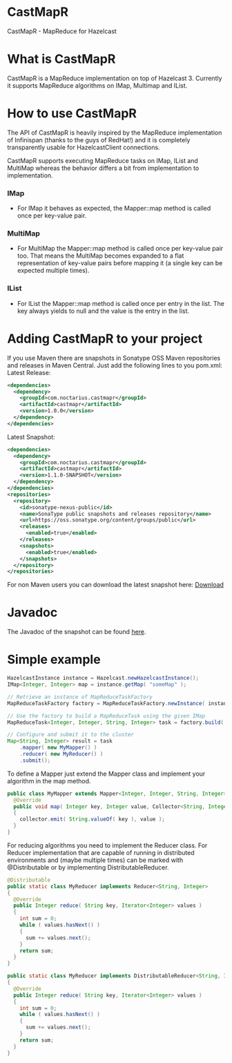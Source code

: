 CastMapR
========

CastMapR - MapReduce for Hazelcast

# What is CastMapR

CastMapR is a MapReduce implementation on top of Hazelcast 3. Currently it supports MapReduce algorithms on IMap, Multimap and IList.

# How to use CastMapR

The API of CastMapR is heavily inspired by the MapReduce implementation of Infinispan (thanks to the guys of RedHat!) and it is completely transparently usable for HazelcastClient connections.

CastMapR supports executing MapReduce tasks on IMap, IList and MultiMap whereas the behavior differs a bit from implementation to implementation.

### IMap ###
+ For IMap it behaves as expected, the Mapper::map method is called once per key-value pair.

### MultiMap ###
+ For MultiMap the Mapper::map method is called once per key-value pair too. That means the MultiMap becomes expanded to a flat representation of key-value pairs before mapping it (a single key can be expected multiple times).

### IList ###
+ For IList the Mapper::map method is called once per entry in the list. The key always yields to null and the value is the entry in the list. 

# Adding CastMapR to your project

If you use Maven there are snapshots in Sonatype OSS Maven repositories and releases in Maven Central. Just add the following lines to you pom.xml:
Latest Release:
```xml
<dependencies>
  <dependency>
    <groupId>com.noctarius.castmapr</groupId>
    <artifactId>castmapr</artifactId>
    <version>1.0.0</version>
  </dependency>
</dependencies>
```

Latest Snapshot:
```xml
<dependencies>
  <dependency>
    <groupId>com.noctarius.castmapr</groupId>
    <artifactId>castmapr</artifactId>
    <version>1.1.0-SNAPSHOT</version>
  </dependency>
</dependencies>
<repositories>
  <repository>
    <id>sonatype-nexus-public</id>
    <name>SonaType public snapshots and releases repository</name>
    <url>https://oss.sonatype.org/content/groups/public</url>
    <releases>
      <enabled>true</enabled>
    </releases>
    <snapshots>
      <enabled>true</enabled>
    </snapshots>
  </repository>
</repositories>
```

For non Maven users you can download the latest snapshot here:
[Download](https://oss.sonatype.org/content/repositories/snapshots/com/noctarius/castmapr/castmapr/0.0.1-SNAPSHOT/)

# Javadoc

The Javadoc of the snapshot can be found [here](https://noctarius.ci.cloudbees.com/job/CastMapR/javadoc/).

# Simple example

```java
HazelcastInstance instance = Hazelcast.newHazelcastInstance();
IMap<Integer, Integer> map = instance.getMap( "someMap" );

// Retrieve an instance of MapReduceTaskFactory
MapReduceTaskFactory factory = MapReduceTaskFactory.newInstance( instance );

// Use the factory to build a MapReduceTask using the given IMap
MapReduceTask<Integer, Integer, String, Integer> task = factory.build( map );

// Configure and submit it to the cluster
Map<String, Integer> result = task
	.mapper( new MyMapper() )
	.reducer( new MyReducer() )
	.submit();
``` 

To define a Mapper just extend the Mapper class and implement your algorithm in the map method.
```java
public class MyMapper extends Mapper<Integer, Integer, String, Integer> {
  @Override
  public void map( Integer key, Integer value, Collector<String, Integer> collector )
  {
    collector.emit( String.valueOf( key ), value );
  }
}
```

For reducing algorithms you need to implement the Reducer class. For Reducer implementation that are capable of running in distributed environments and (maybe multiple times) can be marked with @Distributable or by implementing DistributableReducer.
```java
@Distributable
public static class MyReducer implements Reducer<String, Integer>
{
  @Override
  public Integer reduce( String key, Iterator<Integer> values )
  {
    int sum = 0;
    while ( values.hasNext() )
    {
      sum += values.next();
    }
    return sum;
  }
}
```
```java
public static class MyReducer implements DistributableReducer<String, Integer>
{
  @Override
  public Integer reduce( String key, Iterator<Integer> values )
  {
    int sum = 0;
    while ( values.hasNext() )
    {
      sum += values.next();
    }
    return sum;
  }
}
```
